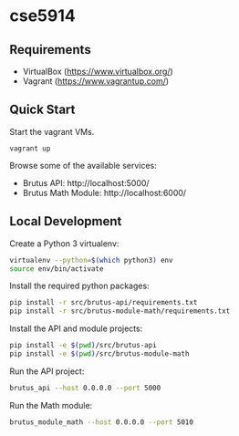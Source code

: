 # cse5914

## Requirements

* VirtualBox (https://www.virtualbox.org/)
* Vagrant (https://www.vagrantup.com/)

## Quick Start

Start the vagrant VMs.

```
vagrant up
```

Browse some of the available services:

* Brutus API: http://localhost:5000/
* Brutus Math Module: http://localhost:6000/

## Local Development

Create a Python 3 virtualenv:

```bash
virtualenv --python=$(which python3) env
source env/bin/activate
```

Install the required python packages:

```bash
pip install -r src/brutus-api/requirements.txt
pip install -r src/brutus-module-math/requirements.txt
```

Install the API and module projects:

```bash
pip install -e $(pwd)/src/brutus-api
pip install -e $(pwd)/src/brutus-module-math
```

Run the API project:

```bash
brutus_api --host 0.0.0.0 --port 5000
```

Run the Math module:

```bash
brutus_module_math --host 0.0.0.0 --port 5010
```